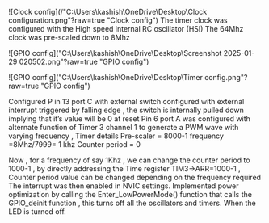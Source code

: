 
![Clock config](/"C:\Users\kashish\OneDrive\Desktop\Clock configuration.png"?raw=true "Clock config")
The timer clock was configured with the High speed internal RC oscillator (HSI) The 64Mhz clock was pre-scaled down to 8Mhz

![GPIO config]("C:\Users\kashish\OneDrive\Desktop\Screenshot 2025-01-29 020502.png"?raw=true "GPIO config")

![GPIO config]("C:\Users\kashish\OneDrive\Desktop\Timer config.png"?raw=true "GPIO config")

Configured P in 13 port C with external switch  configured with external interrupt triggered by falling edge , the switch is internally pulled down implying that it’s value will be 0 at reset
Pin 6 port A was configured with alternate function of Timer 3 channel 1 to generate a PWM wave with varying frequency , Timer details
Pre-scaler = 8000-1      frequency =8Mhz/7999= 1 khz
Counter period = 0

Now , for a frequency of say 1Khz , we can change the counter period to 1000-1 , by directly addressing the Time register TIM3->ARR=1000-1 , Counter period value can be changed depending on the frequency required
The interrupt was then enabled in NVIC settings.
Implemented power optimization by calling the Enter_LowPowerMode() function that calls the GPIO_deinit function , this turns off all the oscillators and timers. When the LED is turned off.

